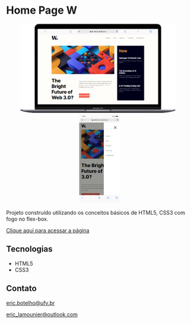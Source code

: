 # Home Page W

<div align="center" style="margin: 10px">
    <img style="height: 240px; object-fit: cover; margin-right: 10px;" src="git/desktop.jpg" alt="notebook preview">
    <img style="height: 240px" src="git/mobile.jpg" alt="notebook preview">
</div>

Projeto construído utilizando os conceitos básicos de HTML5, CSS3 com fogo no flex-box.

[Clique aqui para acessar a página](https://ericlamounier.github.io/HomePageW/)

## Tecnologias

- HTML5
- CSS3

## Contato
eric.botelho@ufv.br

eric_lamounier@outlook.com